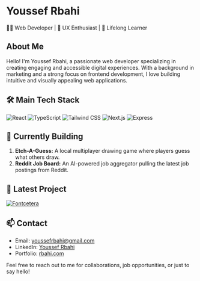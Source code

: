 # Youssef Rbahi

👨‍💻 Web Developer | 🎨 UX Enthusiast | 🌱 Lifelong Learner

## About Me

Hello! I'm Youssef Rbahi, a passionate web developer specializing in creating engaging and accessible digital experiences. With a background in marketing and a strong focus on frontend development, I love building intuitive and visually appealing web applications.

## 🛠️ Main Tech Stack

![React](https://img.shields.io/badge/-React-271f63?style=flat-square&logo=react&logoColor=white)
![TypeScript](https://img.shields.io/badge/-TypeScript-3178C6?style=flat-square&logo=typescript&logoColor=ffffff)
![Tailwind CSS](https://img.shields.io/badge/-Tailwind%20CSS-38B2AC?style=flat-square&logo=tailwind-css&logoColor=white)
![Next.js](https://img.shields.io/badge/-Next.js-000000?style=flat-square&logo=next.js&logoColor=white)
![Express](https://img.shields.io/badge/-Express-000000?style=flat-square&logo=express&logoColor=white)

## 🚀 Currently Building

1. **Etch-A-Guess:** A local multiplayer drawing game where players guess what others draw.
2. **Reddit Job Board:** An AI-powered job aggregator pulling the latest job postings from Reddit.

## 🌟 Latest Project

[![Fontcetera](https://github-readme-stats.vercel.app/api/pin/?username=youssefrbahi&repo=fontcetera)](https://github.com/youssefrbahi/fontcetera)

## 📫 Contact

- Email: youssefrbahi@gmail.com
- LinkedIn: [Youssef Rbahi](https://linkedin.com/in/youssefrbahi)
- Portfolio: [rbahi.com](https://rbahi.com)

Feel free to reach out to me for collaborations, job opportunities, or just to say hello!